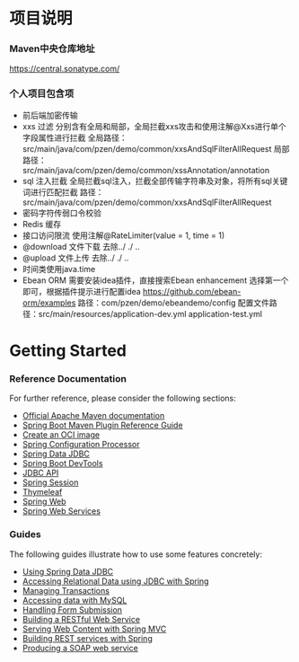 
# 项目说明

### Maven中央仓库地址
https://central.sonatype.com/

### 个人项目包含项
* 前后端加密传输
* xxs 过滤
  分别含有全局和局部，全局拦截xxs攻击和使用注解@Xxs进行单个字段属性进行拦截
  全局路径：src/main/java/com/pzen/demo/common/xxsAndSqlFilterAllRequest
  局部路径：src/main/java/com/pzen/demo/common/xssAnnotation/annotation
* sql 注入拦截
  全局拦截sql注入，拦截全部传输字符串及对象，将所有sql关键词进行匹配拦截
  路径：src/main/java/com/pzen/demo/common/xxsAndSqlFilterAllRequest
* 密码字符传弱口令校验
* Redis 缓存
* 接口访问限流
    使用注解@RateLimiter(value = 1, time = 1)
* @download 文件下载 去除../ ./ ..
* @upload 文件上传 去除../ ./ ..
* 时间类使用java.time
* Ebean ORM 需要安装idea插件，直接搜索Ebean enhancement 选择第一个即可，根据插件提示进行配置idea
  https://github.com/ebean-orm/examples
  路径：com/pzen/demo/ebeandemo/config
  配置文件路径：src/main/resources/application-dev.yml  application-test.yml



# Getting Started

### Reference Documentation

For further reference, please consider the following sections:

* [Official Apache Maven documentation](https://maven.apache.org/guides/index.html)
* [Spring Boot Maven Plugin Reference Guide](https://docs.spring.io/spring-boot/docs/3.3.0-SNAPSHOT/maven-plugin/reference/html/)
* [Create an OCI image](https://docs.spring.io/spring-boot/docs/3.3.0-SNAPSHOT/maven-plugin/reference/html/#build-image)
* [Spring Configuration Processor](https://docs.spring.io/spring-boot/docs/3.3.0-SNAPSHOT/reference/htmlsingle/index.html#appendix.configuration-metadata.annotation-processor)
* [Spring Data JDBC](https://docs.spring.io/spring-boot/docs/3.3.0-SNAPSHOT/reference/htmlsingle/index.html#data.sql.jdbc)
* [Spring Boot DevTools](https://docs.spring.io/spring-boot/docs/3.3.0-SNAPSHOT/reference/htmlsingle/index.html#using.devtools)
* [JDBC API](https://docs.spring.io/spring-boot/docs/3.3.0-SNAPSHOT/reference/htmlsingle/index.html#data.sql)
* [Spring Session](https://docs.spring.io/spring-session/reference/)
* [Thymeleaf](https://docs.spring.io/spring-boot/docs/3.3.0-SNAPSHOT/reference/htmlsingle/index.html#web.servlet.spring-mvc.template-engines)
* [Spring Web](https://docs.spring.io/spring-boot/docs/3.3.0-SNAPSHOT/reference/htmlsingle/index.html#web)
* [Spring Web Services](https://docs.spring.io/spring-boot/docs/3.3.0-SNAPSHOT/reference/htmlsingle/index.html#io.webservices)

### Guides

The following guides illustrate how to use some features concretely:

* [Using Spring Data JDBC](https://github.com/spring-projects/spring-data-examples/tree/master/jdbc/basics)
* [Accessing Relational Data using JDBC with Spring](https://spring.io/guides/gs/relational-data-access/)
* [Managing Transactions](https://spring.io/guides/gs/managing-transactions/)
* [Accessing data with MySQL](https://spring.io/guides/gs/accessing-data-mysql/)
* [Handling Form Submission](https://spring.io/guides/gs/handling-form-submission/)
* [Building a RESTful Web Service](https://spring.io/guides/gs/rest-service/)
* [Serving Web Content with Spring MVC](https://spring.io/guides/gs/serving-web-content/)
* [Building REST services with Spring](https://spring.io/guides/tutorials/rest/)
* [Producing a SOAP web service](https://spring.io/guides/gs/producing-web-service/)

